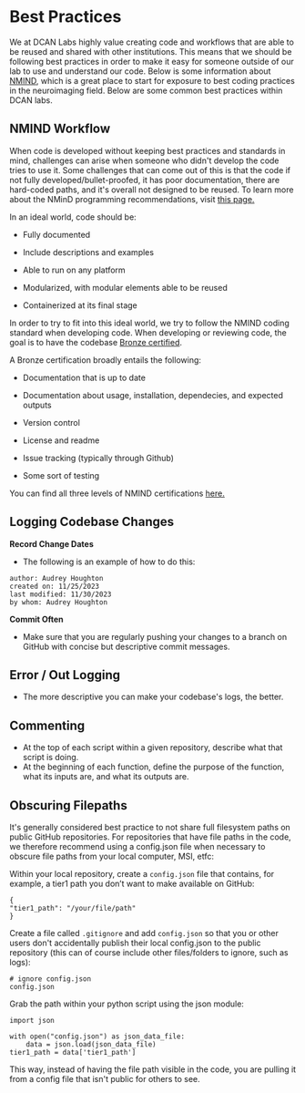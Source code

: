 # Best Practices

We at DCAN Labs highly value creating code and workflows that are able to be reused and shared with other institutions. This means that we should be following best practices in order to make it easy for someone outside of our lab to use and understand our code. Below is some information about [NMIND](https://www.nature.com/articles/s41562-023-01647-0), which is a great place to start for exposure to best coding practices in the neuroimaging field. Below are some common best practices within DCAN labs.

## NMIND Workflow

When code is developed without keeping best practices and standards in mind, challenges can arise when someone who didn't develop the code tries to use it. Some challenges that can come out of this is that the code if not fully developed/bullet-proofed, it has poor documentation, there are hard-coded paths, and it's overall not designed to be reused. To learn more about the NMinD programming recommendations, visit [this page.](https://hackmd.io/fJjIxGqWQB-wGIYZlnk5wA)

In an ideal world, code should be:

* Fully documented

* Include descriptions and examples

* Able to run on any platform

* Modularized, with modular elements able to be reused

* Containerized at its final stage

In order to try to fit into this ideal world, we try to follow the NMIND coding standard when developing code. When developing or reviewing code, the goal is to have the codebase [Bronze certified](https://github.com/nmind/standards-checklist/blob/98344089a6a1c4bcf46b4e7b6b7e5fafba880d87/checklists/bronze.md). 

A Bronze certification broadly entails the following:

* Documentation that is up to date 

* Documentation about usage, installation, dependecies, and expected outputs 

* Version control

* License and readme

* Issue tracking (typically through Github)

* Some sort of testing 

You can find all three levels of NMIND certifications [here.](https://github.com/nmind/standards-checklist/tree/98344089a6a1c4bcf46b4e7b6b7e5fafba880d87)


## Logging Codebase Changes

**Record Change Dates**
- The following is an example of how to do this:
```
author: Audrey Houghton
created on: 11/25/2023
last modified: 11/30/2023
by whom: Audrey Houghton
```
**Commit Often**
- Make sure that you are regularly pushing your changes to a branch on GitHub with concise but descriptive commit messages.

## Error / Out Logging
- The more descriptive you can make your codebase's logs, the better.

## Commenting
- At the top of each script within a given repository, describe what that script is doing.
- At the beginning of each function, define the purpose of the function, what its inputs are, and what its outputs are.

## Obscuring Filepaths

It's generally considered best practice to not share full filesystem paths on public GitHub repositories. For repositories that have file paths in the code, we therefore recommend using a config.json file when necessary to obscure file paths from your local computer, MSI, etfc:

Within your local repository, create a `config.json` file that contains, for example, a tier1 path you don’t want to make available on GitHub:

```
{
"tier1_path": "/your/file/path"
}
```

Create a file called `.gitignore` and add `config.json` so that you or other users don't accidentally publish their local config.json to the public repository (this can of course include other files/folders to ignore, such as logs):

```
# ignore config.json
config.json
```

Grab the path within your python script using the json module:

```
import json

with open("config.json") as json_data_file:
    data = json.load(json_data_file)
tier1_path = data['tier1_path']
```

This way, instead of having the file path visible in the code, you are pulling it from a config file that isn't public for others to see.
